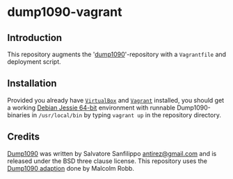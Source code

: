 dump1090-vagrant
================

Introduction
------------

This repository augments the '[dump1090](https://github.com/MalcolmRobb/dump1090)'-repository with a `Vagrantfile` and deployment script.

Installation
------------

Provided you already have [`VirtualBox`](https://www.virtualbox.org/wiki/Downloads) and [`Vagrant`](https://www.vagrantup.com/downloads.html) installed, you should get a working [Debian Jessie 64-bit](https://atlas.hashicorp.com/debian/boxes/jessie64) environment with runnable Dump1090-binaries in `/usr/local/bin` by typing `vagrant up` in the repository directory.

Credits
-------

[Dump1090](https://www.github.com/antirez/dump1090) was written by Salvatore Sanfilippo antirez@gmail.com and is released under the BSD three clause license. This repository uses the [Dump1090 adaption](https://github.com/MalcolmRobb/dump1090) done by Malcolm Robb.
